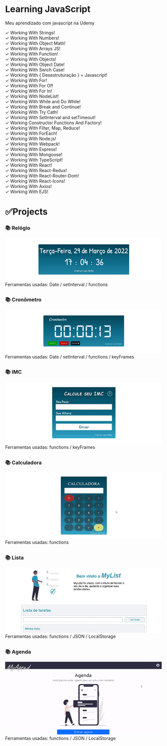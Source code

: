 # Learning JavaScript
 Meu aprendizado com javascript na Udemy

 ✓ Working With Strings! <br>
 ✓ Working With Numbers! <br>
 ✓ Working With Object Math! <br>
 ✓ Working With Arrays JS! <br>
 ✓ Working With Function! <br>
 ✓ Working With Objects! <br>
 ✓ Working With Object Date! <br>
 ✓ Working With Swich Case! <br>
 ✓ Working With { Desestruturação } = Javascript! <br>
 ✓ Working With For! <br>
 ✓ Working With For Of! <br>
 ✓ Working With For In! <br>
 ✓ Working With NodeList! <br>
 ✓ Working With While and Do While! <br>
 ✓ Working With Break and Continue! <br>
 ✓ Working With Try Cath! <br>
 ✓ Working With SetInterval and setTimeout! <br>
 ✓ Working Constructor Functions And Factory! <br>
 ✓ Working With Filter, Map, Reduce! <br>
 ✓ Working With ForEach! <br>
 ✓ Working With Node.js! <br>
 ✓ Working With Webpack! <br>
 ✓ Working With Express! <br>
 ✓ Working With Mongoose! <br>
 ✓ Working With TypeScript! <br>
 ✓ Working With React! <br>
 ✓ Working With React-Redux! <br>
 ✓ Working With React-Router-Dom! <br>
 ✓ Working With React-Icons! <br>
 ✓ Working With Axios! <br>
 ✓ Working With EJS! <br>

 <h1>✅Projects</h1>
 <h3>📚 Relógio</h3> 
 
 <a href="https://sylu4n.github.io/JsUdemy/exercicios/Relogio/index.html"><img src="./imgReadme/Relogio.gif" alt="Funcionamento do relógio"></a>
 Ferramentas usadas: Date / setInterval / functions
 <h2></h2>

 <h3>📚 Cronômetro</h3> 
 <a href="https://sylu4n.github.io/JsUdemy/exercicios/Cronometro/index.html"><img src="./imgReadme/Cronometro.png" alt="Funcionamento do cronômetro"></a>
 Ferramentas usadas: Date / setInterval / functions / keyFrames
 <h2></h2>

<h3>📚 IMC</h3> 
 <a href="https://sylu4n.github.io/JsUdemy/exercicios/IMC/index.html">
 <img src="./imgReadme/IMC.gif" alt="Funcionamento do IMC"></a>
 Ferramentas usadas: functions / keyFrames
 <h2></h2>

<h3>📚 Calculadora</h3> 
 <a href="https://sylu4n.github.io/JsUdemy/exercicios/Calculadora/index.html">
 <img src="./imgReadme/Calculadora.gif" alt="Funcionamento do IMC"></a>
 Ferramentas usadas: functions
 <h2></h2>

<h3>📚 Lista</h3> 
<a href="https://sylu4n.github.io/JsUdemy/exercicios/Lista/index.html"> 
<img src="./imgReadme/lista.gif" alt="Funcionamento da Lista"></a>
 Ferramentas usadas: functions / JSON / LocalStorage  
 <h2></h2>

 <h3>📚 Agenda</h3> 
<img src="./imgReadme/AgendaGif.gif" alt="Funcionamento da Lista">
 Ferramentas usadas: functions / JSON / LocalStorage  
 <h2></h2>
